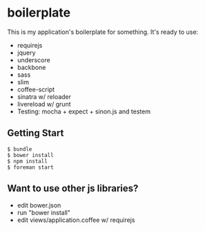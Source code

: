 boilerplate
===========

This is my application's boilerplate for something. It's ready to use:

- requirejs
- jquery
- underscore
- backbone
- sass
- slim
- coffee-script
- sinatra w/ reloader
- livereload w/ grunt
- Testing: mocha + expect + sinon.js and testem

Getting Start
-------------

    $ bundle
    $ bower install
    $ npm install
    $ foreman start

Want to use other js libraries?
-------------------------------

- edit bower.json
- run "bower install"
- edit views/application.coffee w/ requirejs
